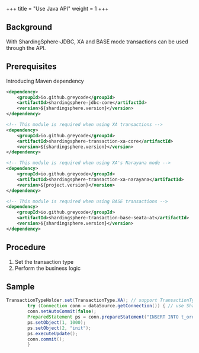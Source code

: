 +++
title = "Use Java API"
weight = 1
+++

## Background

With ShardingSphere-JDBC, XA and BASE mode transactions can be used through the API.

## Prerequisites

Introducing Maven dependency

```xml
<dependency>
    <groupId>io.github.greycode</groupId>
    <artifactId>shardingsphere-jdbc-core</artifactId>
    <version>${shardingsphere.version}</version>
</dependency>

<!-- This module is required when using XA transactions -->
<dependency>
    <groupId>io.github.greycode</groupId>
    <artifactId>shardingsphere-transaction-xa-core</artifactId>
    <version>${shardingsphere.version}</version>
</dependency>

<!-- This module is required when using XA's Narayana mode -->
<dependency>
    <groupId>io.github.greycode</groupId>
    <artifactId>shardingsphere-transaction-xa-narayana</artifactId>
    <version>${project.version}</version>
</dependency>

<!-- This module is required when using BASE transactions -->
<dependency>
    <groupId>io.github.greycode</groupId>
    <artifactId>shardingsphere-transaction-base-seata-at</artifactId>
    <version>${shardingsphere.version}</version>
</dependency>
```


## Procedure

1. Set the transaction type
2. Perform the business logic

## Sample

```java
TransactionTypeHolder.set(TransactionType.XA); // support TransactionType.LOCAL, TransactionType.XA, TransactionType.BASE
        try (Connection conn = dataSource.getConnection()) { // use ShardingSphereDataSource
        conn.setAutoCommit(false);
        PreparedStatement ps = conn.prepareStatement("INSERT INTO t_order (user_id, status) VALUES (?, ?)");
        ps.setObject(1, 1000);
        ps.setObject(2, "init");
        ps.executeUpdate();
        conn.commit();
        }
```
